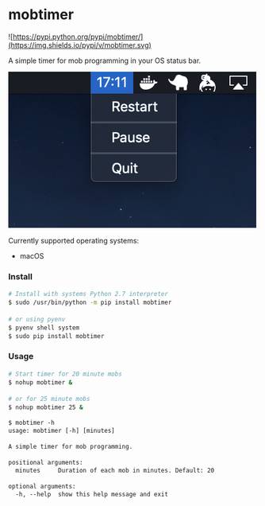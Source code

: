 # mobtimer

![https://pypi.python.org/pypi/mobtimer/](https://img.shields.io/pypi/v/mobtimer.svg)

A simple timer for mob programming in your OS status bar.

![Screenshot](https://raw.githubusercontent.com/andreif/mobtimer/master/screenshot.png)

Currently supported operating systems:
* macOS


### Install

```bash
# Install with systems Python 2.7 interpreter
$ sudo /usr/bin/python -m pip install mobtimer

# or using pyenv
$ pyenv shell system
$ sudo pip install mobtimer
```

### Usage

```bash
# Start timer for 20 minute mobs  
$ nohup mobtimer &

# or for 25 minute mobs
$ nohup mobtimer 25 &
```

```
$ mobtimer -h
usage: mobtimer [-h] [minutes]

A simple timer for mob programming.

positional arguments:
  minutes     Duration of each mob in minutes. Default: 20

optional arguments:
  -h, --help  show this help message and exit
```
